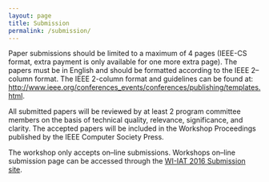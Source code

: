 ```yaml
---
layout: page
title: Submission
permalink: /submission/
---
```

Paper submissions should be limited to a maximum of 4 pages (IEEE-CS format, extra payment is only available for one more extra page). The papers must be in English and should be formatted according to the IEEE 2–column format. The IEEE 2-column format and guidelines can be found at: <http://www.ieee.org/conferences_events/conferences/publishing/templates.html>.

All submitted papers will be reviewed by at least 2 program committee members on the basis of technical quality, relevance, significance, and clarity. The accepted papers will be included in the Workshop Proceedings published by the IEEE Computer Society Press.

The workshop only accepts on–line submissions. Workshops on–line submission page can be accessed through the [WI-IAT 2016 Submission site](https://wi-lab.com/cyberchair/2016/wi16/scripts/submit.php?subarea=S08&undisplay_detail=1&wh=/cyberchair/2016/wi16/scripts/ws_submit.php).
